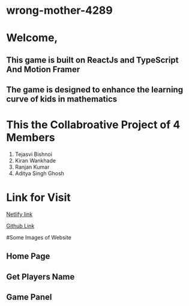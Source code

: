 # wrong-mother-4289
# Welcome, 

## This game is built on ReactJs and TypeScript And Motion Framer

## The game is designed to enhance the learning curve of kids in mathematics 

# This the Collabroative Project of 4 Members 
1. Tejasvi Bishnoi
2. Kiran Wankhade
3. Ranjan Kumar
4. Aditya Singh Ghosh

# Link for Visit

[Netlify link]()

[Github Link](https://github.com/TejasBishnoi21/wrong-mother-4289)

#Some Images of Website 

## Home Page 

## Get Players Name 

## Game Panel
